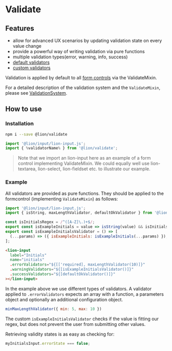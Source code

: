 # Validate

[//]: # 'AUTO INSERT HEADER PREPUBLISH'

## Features

- allow for advanced UX scenarios by updating validation state on every value change
- provide a powerful way of writing validation via pure functions
- multiple validation types(error, warning, info, success)
- [default validators](./docs/DefaultValidators.md)
- [custom validators](./docs/tutorials/CustomValidatorsTutorial.md)

Validation is applied by default to all [form controls](../field/docs/FormFundaments.md) via the
ValidateMixin.

For a detailed description of the validation system and the `ValidateMixin`, please see
[ValidationSystem](./docs/ValidationSystem.md).

## How to use

### Installation

```sh
npm i --save @lion/validate
```

```js
import '@lion/input/lion-input.js';
import { %validatorName% } from '@lion/validate';
```

> Note that we import an lion-input here as an example of a form control implementing ValidateMixin.
We could equally well use lion-textarea, lion-select, lion-fieldset etc. to illustrate our example.

### Example

All validators are provided as pure functions. They should be applied to the formcontrol (implementing
`ValidateMixin`) as follows:

```js
import '@lion/input/lion-input.js';
import { isString, maxLengthValidator, defaultOkValidator } from '@lion/validate';

const isInitialsRegex = /^([A-Z]\.)+$/;
export const isExampleInitials = value => isString(value) && isInitialsRegex.test(value.toUpperCase());
export const isExampleInitialsValidator = () => [
  (...params) => ({ isExampleInitials: isExampleInitials(...params) }),
];
```

```html
<lion-input
  label="Initials"
  name="initials"
  .errorValidators="${[['required], maxLengthValidator(10)]}"
  .warningValidators="${[isExampleInitialsValidator()]}"
  .successValidators="${[defaultOkValidator()]}"
></lion-input>
```

In the example above we use different types of validators.
A validator applied to `.errorValidators` expects an array with a function, a parameters object and
optionally an additional configuration object.

```js
minMaxLengthValidator({ min: 5, max: 10 })
```

The custom `isExampleInitialsValidator` checks if the value is fitting our regex, but does not
prevent the user from submitting other values.

Retrieving validity states is as easy as checking for:

```js
myInitialsInput.errorState === false;
```
